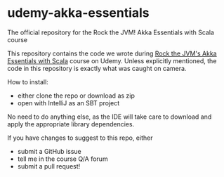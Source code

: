 # udemy-akka-essentials
The official repository for the Rock the JVM! Akka Essentials with Scala course

This repository contains the code we wrote during  [Rock the JVM's Akka Essentials with Scala](https://www.udemy.com/akka-essentials) course on Udemy. Unless explicitly mentioned, the code in this repository is exactly what was caught on camera.

How to install:
- either clone the repo or download as zip
- open with IntelliJ as an SBT project

No need to do anything else, as the IDE will take care to download and apply the appropriate library dependencies.

If you have changes to suggest to this repo, either
- submit a GitHub issue
- tell me in the course Q/A forum
- submit a pull request!
